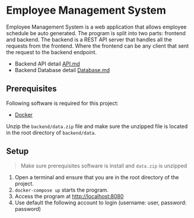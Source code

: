 # Employee Management System

Employee Management System is a web application that allows employee schedule be auto generated. The program is split into two parts: frontend and backend. The backend is a REST API server that handles all the requests from the frontend. Where the frontend can be any client that sent the request to the backend endpoint.

- Backend API detail [API.md](Backend/docs/API.md)
- Backend Database detail [Database.md](Backend/docs/Database.md)

## Prerequisites

Following software is required for this project:

- [Docker](https://docs.docker.com/get-docker/)

Unzip the `backend/data.zip` file and make sure the unzipped file is located in the root directory of `backend/data`.

## Setup

> Make sure prerequisites software is install and `data.zip` is unzipped

1. Open a terminal and ensure that you are in the root directory of the project.
2. `docker-compose up` starts the program.
3. Access the program at [http://localhost:8080](http://localhost:8080)
4. Use default the following account to login (username: user, password: password)
